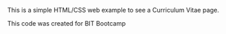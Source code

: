 This is a simple HTML/CSS web example to see a Curriculum Vitae page.

This code was created for BIT Bootcamp